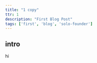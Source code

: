 ```yaml
---
title: "1 copy"
ttr: 1
description: "First Blog Post"
tags: ['first', 'blog', 'solo-founder']
---
```


## intro

hi
